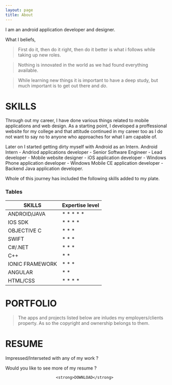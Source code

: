 ```yaml
---
layout: page
title: About
---
```

<!--<div class="profile_kartik"></div>

<style type="text/css">
.profile_kartik {
  top: 50px;
  width: 200px;
  height: 200px;
  position: absolute;
  background-image: url('/about/kartik_profile_pic.jpg');
  background-size: cover;
  display: block;
  border-radius: 100px;
  -webkit-border-radius: 100px;
  -moz-border-radius: 100px;
  border-radius: 99em;
  border: 5px solid #eee;
  box-shadow: 0 3px 2px rgba(0, 0, 0, 0.3);
}
</style>-->



I am an android application developer and designer. 

What I beliefs,

> First do it, then do it right, then do it better is what i follows while taking up new roles.

> Nothing is innovated in the world as we had found everything available.

> While learning new things it is important to have a deep study, but much important is to get out there and *do*.


# SKILLS

  Through out my career, I have done various things related to mobile applications and web design. As a starting point, I developed a proffessional website for my college and that attitude continued in my career too as I do not want to say no to anyone who approaches for what I am capable of. 
      
  Later on I started getting dirty myself with Android as an Intern. Android Intern - Andriod applications developer - Senior Software Engineer - Lead developer - Mobile website designer - iOS application developer - Windows Phone application developer - Windows Mobile CE application developer - Backend Java application developer.
      
  Whole of this journey has included the following skills added to my plate.

### Tables


<table>
  <thead>
    <tr>
      <th>SKILLS</th>
      <th>Expertise level </th>
    </tr>
  </thead>
  <tbody>
    <tr>
      <td>ANDROID/JAVA</td>
      <td>* * * * * </td>
    </tr>
    <tr>
      <td>IOS SDK</td>
      <td>* * * *</td>
    </tr>
    <tr>
      <td>OBJECTIVE C</td>
      <td>* * * </td>
    </tr>
        <tr>
      <td>SWIFT</td>
      <td>* * * </td>
    </tr>
    <tr>
      <td>C#/.NET</td>
      <td>* * *</td>
    </tr>
    <tr>
      <td>C++</td>
      <td>* * </td>
    </tr>
    <tr>
      <td>IONIC FRAMEWORK</td>
      <td>* * *</td>
    </tr>
    <tr>
      <td>ANGULAR</td>
      <td>* *</td>
    </tr>
    <tr>
      <td>HTML/CSS</td>
      <td>* * * * </td>
    </tr>
  </tbody>
</table>

#  PORTFOLIO

> The apps and projects listed below are inludes my employers/clients property. As so the copyright and ownership belongs to them.


# RESUME

Impressed/Interseted with any of my work ?

Would you like to see more of my resume ?

                          <strong>DOWNLOAD</strong>
